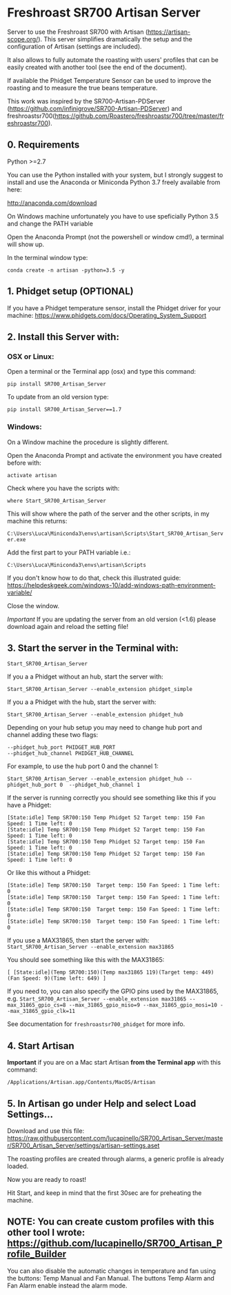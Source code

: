 # Freshroast SR700 Artisan Server

Server to use the Freshroast SR700 with Artisan (https://artisan-scope.org/). This server simplifies dramatically the setup and the configuration of Artisan (settings are included).

It also allows to fully automate the roasting with users' profiles that can be easily created with another tool (see the end of the document).

If available the Phidget Temperature Sensor can be used to improve the roasting and to measure the true beans temperature.

This work was inspired by the SR700-Artisan-PDServer (https://github.com/infinigrove/SR700-Artisan-PDServer) and freshroastsr700(https://github.com/Roastero/freshroastsr700/tree/master/freshroastsr700).

## 0. Requirements

Python >=2.7

You can use the Python installed with your system, but I strongly suggest to install and use the Anaconda or Miniconda Python 3.7 freely available from here:

http://anaconda.com/download

On Windows machine unfortunately you have to use speficially Python 3.5  and change the PATH variable

Open the Anaconda Prompt (not the powershell or window cmd!), a terminal will show up.

In the terminal window type:

`conda create -n artisan -python=3.5 -y`


## 1. Phidget setup (OPTIONAL)

If you have a Phidget temperature sensor, install the Phidget driver for your machine: https://www.phidgets.com/docs/Operating_System_Support

## 2. Install this Server with:

### OSX or Linux:

Open a terminal or the Terminal app (osx) and type this command:

`pip install SR700_Artisan_Server`

To update from an old version type:

`pip install SR700_Artisan_Server==1.7`

### Windows:

On a Window machine the procedure is slightly different.

Open the Anaconda Prompt and activate the environment you have created before with:

`activate artisan`

Check where you have the scripts with:

`where Start_SR700_Artisan_Server`

This will show where the path of the server and the other scripts, in my machine this returns:

`C:\Users\Luca\Miniconda3\envs\artisan\Scripts\Start_SR700_Artisan_Server.exe`

Add the first part to your PATH variable i.e.:

`C:\Users\Luca\Miniconda3\envs\artisan\Scripts`

If you don't know how to do that, check this illustrated guide: 
https://helpdeskgeek.com/windows-10/add-windows-path-environment-variable/

Close the window.


*Important* If you are updating the server from an old version (<1.6) please download again and reload the setting file!

## 3. Start the server in the Terminal with:

`Start_SR700_Artisan_Server`  

If you a a Phidget without an hub, start the server with:

`Start_SR700_Artisan_Server --enable_extension phidget_simple`

If you a a Phidget with the hub, start the server with:

`Start_SR700_Artisan_Server --enable_extension phidget_hub`

Depending on your hub setup you may need to change hub port and channel adding these two flags:

  ```
  --phidget_hub_port PHIDGET_HUB_PORT
  --phidget_hub_channel PHIDGET_HUB_CHANNEL
  ```

For example, to use the hub port 0 and the channel 1:

`Start_SR700_Artisan_Server --enable_extension phidget_hub --phidget_hub_port 0  --phidget_hub_channel 1`

If the server is running correctly you should see something like this if you have a Phidget:
```
[State:idle] Temp SR700:150 Temp Phidget 52 Target temp: 150 Fan Speed: 1 Time left: 0
[State:idle] Temp SR700:150 Temp Phidget 52 Target temp: 150 Fan Speed: 1 Time left: 0
[State:idle] Temp SR700:150 Temp Phidget 52 Target temp: 150 Fan Speed: 1 Time left: 0
[State:idle] Temp SR700:150 Temp Phidget 52 Target temp: 150 Fan Speed: 1 Time left: 0
```
Or like this without a Phidget:

```
[State:idle] Temp SR700:150  Target temp: 150 Fan Speed: 1 Time left: 0
[State:idle] Temp SR700:150  Target temp: 150 Fan Speed: 1 Time left: 0
[State:idle] Temp SR700:150  Target temp: 150 Fan Speed: 1 Time left: 0
[State:idle] Temp SR700:150  Target temp: 150 Fan Speed: 1 Time left: 0
```
If you use a MAX31865, then start the server with:
`Start_SR700_Artisan_Server --enable_extension max31865`

You should see something like this with the MAX31865:
```
[ [State:idle](Temp SR700:150)(Temp max31865 119)(Target temp: 449)(Fan Speed: 9)(Time left: 649) ]
```

If you need to, you can also specify the GPIO pins used by the MAX31865, e.g.
`Start_SR700_Artisan_Server --enable_extension max31865 --max_31865_gpio_cs=8 --max_31865_gpio_miso=9 --max_31865_gpio_mosi=10 --max_31865_gpio_clk=11`

See documentation for `freshroastsr700_phidget` for more info.

## 4. Start Artisan

**Important** if you are on a Mac start Artisan **from the Terminal app** with this command:

`/Applications/Artisan.app/Contents/MacOS/Artisan`

## 5. In Artisan go under Help and select Load Settings…

Download and use this file: https://raw.githubusercontent.com/lucapinello/SR700_Artisan_Server/master/SR700_Artisan_Server/settings/artisan-settings.aset

The roasting profiles are created through alarms, a generic profile is already loaded.

Now you are ready to roast!

Hit Start, and keep in mind that the first 30sec are for preheating the machine.

## NOTE: You can create custom profiles with this other tool I wrote: https://github.com/lucapinello/SR700_Artisan_Profile_Builder

You can also disable the automatic changes in temperature and fan using the buttons: Temp Manual and Fan Manual. The buttons Temp Alarm and Fan Alarm enable instead the alarm mode.
